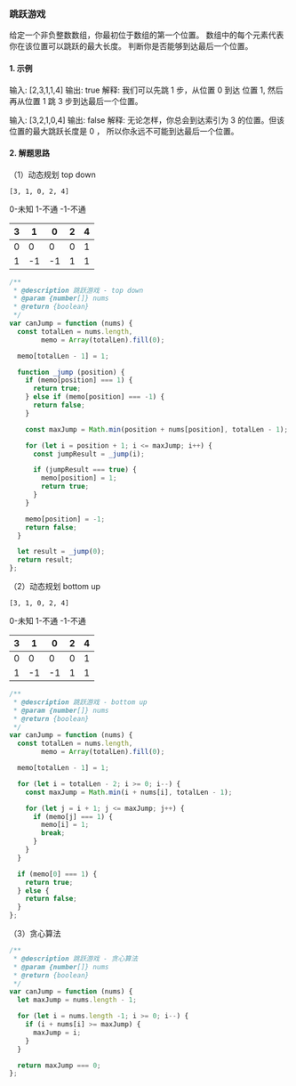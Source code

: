 ### 跳跃游戏

给定一个非负整数数组，你最初位于数组的第一个位置。
数组中的每个元素代表你在该位置可以跳跃的最大长度。
判断你是否能够到达最后一个位置。

#### 1. 示例

  输入: [2,3,1,1,4]
  输出: true
  解释: 我们可以先跳 1 步，从位置 0 到达 位置 1, 然后再从位置 1 跳 3 步到达最后一个位置。

  输入: [3,2,1,0,4]
  输出: false
  解释: 无论怎样，你总会到达索引为 3 的位置。但该位置的最大跳跃长度是 0 ， 所以你永远不可能到达最后一个位置。

#### 2. 解题思路

  （1）动态规划 top down

    [3, 1, 0, 2, 4]

  0-未知 1-不通 -1-不通

  |3|1|0|2|4|
  |-|-|-|-|-|
  |0|0|0|0|1|
  |1|-1|-1|1|1|

  ```js
  /**
   * @description 跳跃游戏 - top down
   * @param {number[]} nums
   * @return {boolean}
   */
  var canJump = function (nums) {
    const totalLen = nums.length,
          memo = Array(totalLen).fill(0);

    memo[totalLen - 1] = 1;

    function _jump (position) {
      if (memo[position] === 1) {
        return true;
      } else if (memo[position] === -1) {
        return false;
      }

      const maxJump = Math.min(position + nums[position], totalLen - 1);

      for (let i = position + 1; i <= maxJump; i++) {
        const jumpResult = _jump(i);

        if (jumpResult === true) {
          memo[position] = 1;
          return true;
        }
      }

      memo[position] = -1;
      return false;
    }

    let result = _jump(0);
    return result;
  };
  ```

  （2）动态规划 bottom up

    [3, 1, 0, 2, 4]

  0-未知 1-不通 -1-不通

  |3|1|0|2|4|
  |-|-|-|-|-|
  |0|0|0|0|1|
  |1|-1|-1|1|1|

  ```js
  /**
   * @description 跳跃游戏 - bottom up
   * @param {number[]} nums
   * @return {boolean}
   */
  var canJump = function (nums) {
    const totalLen = nums.length,
          memo = Array(totalLen).fill(0);

    memo[totalLen - 1] = 1;

    for (let i = totalLen - 2; i >= 0; i--) {
      const maxJump = Math.min(i + nums[i], totalLen - 1);

      for (let j = i + 1; j <= maxJump; j++) {
        if (memo[j] === 1) {
          memo[i] = 1;
          break;
        }
      }
    }

    if (memo[0] === 1) {
      return true;
    } else {
      return false;
    }
  };
  ```

  （3）贪心算法

  ```js
  /**
   * @description 跳跃游戏 - 贪心算法
   * @param {number[]} nums
   * @return {boolean}
   */
  var canJump = function (nums) {
    let maxJump = nums.length - 1;

    for (let i = nums.length -1; i >= 0; i--) {
      if (i + nums[i] >= maxJump) {
        maxJump = i;
      }
    }

    return maxJump === 0;
  };
  ```